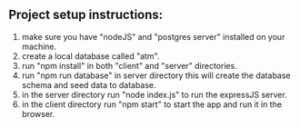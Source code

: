 Project setup instructions:
-----------------------------

1) make sure you have "nodeJS" and "postgres server" installed on your machine.
2) create a local database called "atm".
3) run "npm install" in both "client" and "server" directories.
4) run "npm run database" in server directory this will create the database schema and seed data to database.
5) in the server directory run "node index.js" to run the expressJS server.
6) in the client directory run "npm start" to start the app and run it in the browser.

